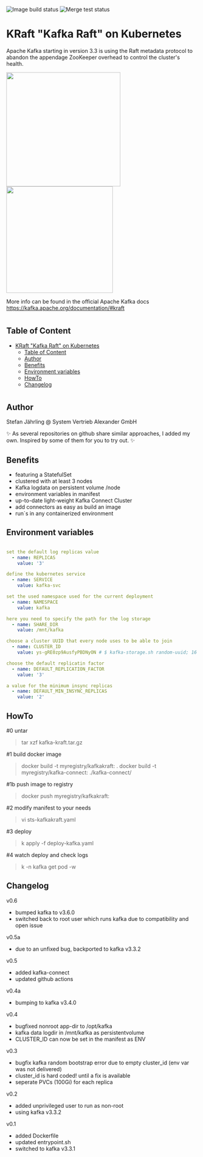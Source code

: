![Image build status](https://github.com/stefanjay/kafka-kraft-on-k8s/actions/workflows/docker-image.yml/badge.svg)
![Merge test status](https://github.com/stefanjay/kafka-kraft-on-k8s/actions/workflows/merge-tests.yaml/badge.svg)

# KRaft "Kafka Raft" on Kubernetes
Apache Kafka starting in version 3.3 is using the Raft metadata protocol to abandon the appendage ZooKeeper overhead to control the cluster's health.

<p float="left">
  <img src="https://images.contentful.com/gt6dp23g0g38/5ssqb8kUN6Lq5lR1EZdCX1/2a28415f8718dfec9edc345d9914dfec/new-quorum-controller-1536x817.png" width="300" />
  <img src="https://images.ctfassets.net/gt6dp23g0g38/5vGOBwLiNaRedNyB0yaiIu/529a29a059d8971541309f7f57502dd2/ingest-data-upstream-systems.jpg" width="280" /> 
</p>

More info can be found in the official Apache Kafka docs https://kafka.apache.org/documentation/#kraft

#
## Table of Content
- [KRaft "Kafka Raft" on Kubernetes](#kraft-kafka-raft-on-kubernetes)
  - [Table of Content](#table-of-content)
  - [Author](#author)
  - [Benefits](#benefits)
  - [Environment variables](#environment-variables)
  - [HowTo](#howto)
  - [Changelog](#changelog)

#

## Author
Stefan Jährling @ System Vertrieb Alexander GmbH

✨ As several repositories on github share similar approaches, I added my own. Inspired by some of them for you to try out. ✨

## Benefits

- featuring a StatefulSet
- clustered with at least 3 nodes
- Kafka logdata on persistent volume /node
- environment variables in manifest
- up-to-date light-weight Kafka Connect Cluster
- add connectors as easy as build an image
- run´s in any containerized environment

## Environment variables
```yaml

set the default log replicas value
  - name: REPLICAS
    value: '3'

define the kubernetes service
  - name: SERVICE
    value: kafka-svc

set the used namespace used for the current deployment
  - name: NAMESPACE
    value: kafka

here you need to specify the path for the log storage
  - name: SHARE_DIR
    value: /mnt/kafka

choose a cluster UUID that every node uses to be able to join
  - name: CLUSTER_ID
    value: ys-gRE0zp9AusfyPBDNyON # $ kafka-storage.sh random-uuid; 16 bytes, see docs: https://kafka.apache.org/33/documentation.html#quickstart_startserver

choose the default replicatin factor
  - name: DEFAULT_REPLICATION_FACTOR
    value: '3'

a value for the minimum insync replicas
  - name: DEFAULT_MIN_INSYNC_REPLICAS
    value: '2'
```

## HowTo

#0   untar
  > tar xzf kafka-kraft.tar.gz

#1   build docker image
  > docker build -t myregistry/kafkakraft:<tag> . 
  > docker build -t myregistry/kafka-connect:<tag> ./kafka-connect/ 

#1b  push image to registry
  > docker push myregistry/kafkakraft:<tag>

#2   modify manifest to your needs
  > vi sts-kafkakraft.yaml

#3   deploy
  > k apply -f deploy-kafka.yaml

#4   watch deploy and check logs
  > k -n kafka get pod -w

  ## Changelog
v0.6
- bumped kafka to v3.6.0
- switched back to root user which runs kafka due to compatibility and open issue

v0.5a
- due to an unfixed bug, backported to kafka v3.3.2
  
v0.5
- added kafka-connect
- updated github actions

v0.4a
- bumping to kafka v3.4.0

v0.4
- bugfixed nonroot app-dir to /opt/kafka
- kafka data logdir in /mnt/kafka as persistentvolume
- CLUSTER_ID can now be set in the manifest as ENV

v0.3
- bugfix kafka random bootstrap error due to empty cluster_id (env var was not delivered)
- cluster_id is hard coded! until a fix is available
- seperate PVCs (100Gi) for each replica

v0.2
- added unprivileged user to run as non-root
- using kafka v3.3.2

v0.1
- added Dockerfile 
- updated entrypoint.sh
- switched to kafka v3.3.1
